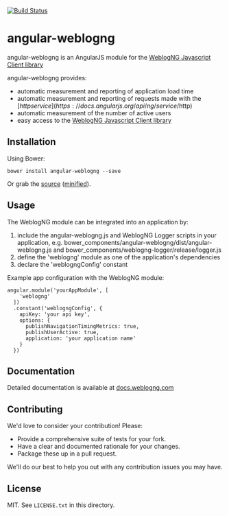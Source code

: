 [![Build Status](https://travis-ci.org/weblogng/angular-weblogng.svg?branch=master)](https://travis-ci.org/weblogng/angular-weblogng)

# angular-weblogng #

angular-weblogng is an AngularJS module for the [WeblogNG Javascript Client library](https://github.com/weblogng/weblogng-client-javascript)

angular-weblogng provides:
 
* automatic measurement and reporting of application load time
* automatic measurement and reporting of requests made with the [$http service](https://docs.angularjs.org/api/ng/service/$http)
* automatic measurement of the number of active users
* easy access to the [WeblogNG Javascript Client library](https://github.com/weblogng/weblogng-client-javascript)

## Installation ##

Using Bower:

    bower install angular-weblogng --save

Or grab the [source](https://github.com/weblogng/angular-weblogng/blob/master/dist/angular-weblogng.js) ([minified](https://github.com/weblogng/angular-weblogng/blob/master/dist/angular-weblogng.min.js)).

## Usage ##

The WeblogNG module can be integrated into an application by:

1. include the angular-weblogng.js and WeblogNG Logger scripts in your application, e.g. bower_components/angular-weblogng/dist/angular-weblogng.js and bower_components/weblogng-logger/release/logger.js 
2. define the 'weblogng' module as one of the application's dependencies
3. declare the 'weblogngConfig' constant

Example app configuration with the WeblogNG module:

    angular.module('yourAppModule', [
        'weblogng'
      ])
      .constant('weblogngConfig', {
        apiKey: 'your api key',
        options: {
          publishNavigationTimingMetrics: true,
          publishUserActive: true,
          application: 'your application name'
        }
      })
      
## Documentation ##

Detailed documentation is available at [docs.weblogng.com](http://docs.weblogng.com/en/latest/client-library-angular-weblogng.html)

## Contributing ##

We'd love to consider your contribution! Please:

* Provide a comprehensive suite of tests for your fork.
* Have a clear and documented rationale for your changes.
* Package these up in a pull request.

We'll do our best to help you out with any contribution issues you may have.

## License ##

MIT. See `LICENSE.txt` in this directory.
